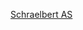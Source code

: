 [Schraelbert AS](https://schraelbert-research.github.io "Github-pages for Schraelbert Research AS")
